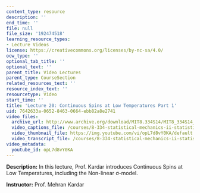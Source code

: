 ```yaml
---
content_type: resource
description: ''
end_time: ''
file: null
file_size: '192474518'
learning_resource_types:
- Lecture Videos
license: https://creativecommons.org/licenses/by-nc-sa/4.0/
ocw_type: ''
optional_tab_title: ''
optional_text: ''
parent_title: Video Lectures
parent_type: CourseSection
related_resources_text: ''
resource_index_text: ''
resourcetype: Video
start_time: ''
title: 'Lecture 20: Continuous Spins at Low Temperatures Part 1'
uid: 7642633a-0652-8463-0664-ebb82a8e2741
video_files:
  archive_url: http://www.archive.org/download/MIT8.334S14/MIT8_334S14_lec20_300k.mp4
  video_captions_file: /courses/8-334-statistical-mechanics-ii-statistical-physics-of-fields-spring-2014/d0215858249855c5bce6616822fe44ed_opL7d8vY0KA.vtt
  video_thumbnail_file: https://img.youtube.com/vi/opL7d8vY0KA/default.jpg
  video_transcript_file: /courses/8-334-statistical-mechanics-ii-statistical-physics-of-fields-spring-2014/e9c3de09ec577873abe06036cdc0805b_opL7d8vY0KA.pdf
video_metadata:
  youtube_id: opL7d8vY0KA
---
```


**Description:** In this lecture, Prof. Kardar introduces Continuous Spins at Low Temperatures, including the Non-linear σ-model.

**Instructor:** Prof. Mehran Kardar

